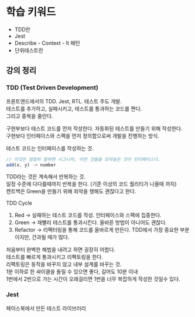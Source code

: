 # 학습 키워드

- TDD란
- Jest
- Describe - Context - It 패턴
- 단위테스트란

## 강의 정리

### TDD (Test Driven Development)

프론트엔드에서의 TDD. Jest, RTL. 테스트 주도 개발.  
테스트를 추가하고, 실패시키고, 테스트를 통과하는 코드를 짠다.  
그리고 중복을 줄인다.

구현부보다 테스트 코드를 먼저 작성한다. 자동화된 테스트를 만들기 위해 작성한다.  
구현보다 인터페이스와 스펙을 먼저 정의함으로써 개발을 진행하는 방식.

테스트 코드는 인터페이스를 작성하는 것.

```js
// 이것은 엄밀히 말하면 시그니처, 이런 것들을 모아놓은 것이 인터페이스다.
add(x, y) -> number
```

TDD라는 것은 계속해서 반복하는 것.  
일정 수준에 다다를때까지 반복을 한다. (기준 이상의 코드 퀄리티가 나올때 까지)  
켄트백은 Green을 만들기 위해 죄악을 행해도 괜찮다고 한다.

TDD Cycle

1. Red -> 실패하는 테스트 코드를 작성. 인터페이스와 스펙에 집중한다.
2. Green -> 재빨리 테스트를 통과시킨다. 올바른 방법이 아니어도 괜찮다.
3. Refactor -> 리팩터링을 통해 코드를 올바르게 만든다. TDD에서 가장 중요한 부분이지만, 간과될 때가 많다.

처음부터 완벽한 해법을 내려고 하면 굉장히 어렵다.  
테스트를 빠르게 통과시키고 리팩토링을 한다.  
리팩토링은 동작을 바꾸지 않고 내부 설계를 바꾸는 것.  
1분 이하로 한 싸이클을 돌릴 수 있으면 좋다, 길어도 10분 이내  
1번에서 2번으로 가는 시간이 오래걸리면 1번을 너무 복잡하게 작성한 것일수 있다.

### Jest

페이스북에서 만든 테스트 라이브러리
